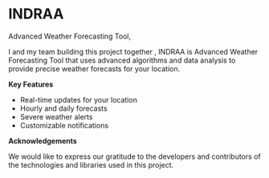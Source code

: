 # INDRAA
Advanced Weather Forecasting Tool,

I and my team building this project together , INDRAA is Advanced Weather Forecasting Tool that uses advanced algorithms and data analysis to provide precise weather forecasts for your location.

 **Key Features**
 
  - Real-time updates for your location
  - Hourly and daily forecasts
  - Severe weather alerts
  - Customizable notifications

**Acknowledgements**

We would like to express our gratitude to the developers and contributors of the technologies and libraries used in this project.
